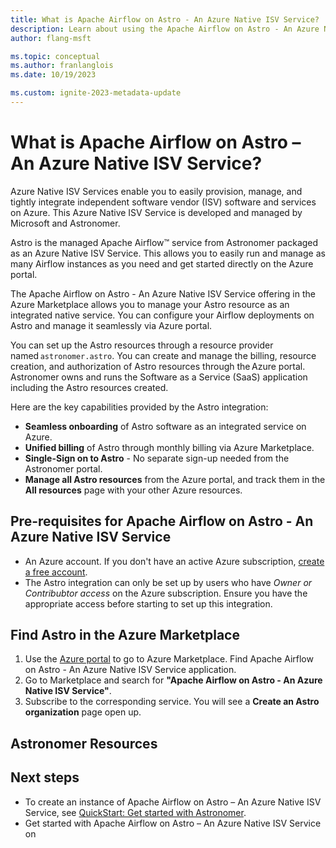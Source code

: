 ```yaml
---
title: What is Apache Airflow on Astro - An Azure Native ISV Service?
description: Learn about using the Apache Airflow on Astro - An Azure Native ISV Service in the Azure Marketplace.
author: flang-msft

ms.topic: conceptual
ms.author: franlanglois
ms.date: 10/19/2023

ms.custom: ignite-2023-metadata-update
---
```


# What is Apache Airflow on Astro – An Azure Native ISV Service?

Azure Native ISV Services enable you to easily provision, manage, and tightly integrate independent software vendor (ISV) software and services on Azure. This Azure Native ISV Service is developed and managed by Microsoft and Astronomer.

<!-- links won't work until marketplace is fixed -->
<!-- You can find Apache Airflow on Astro – An Azure Native ISV Service in the [Azure portal](https://portal.azure.com/#view/HubsExtension/BrowseResource/resourceType/astronomer.astronomerPLUS%2FastronomerDeployments) or get it on [Azure Marketplace](https://azuremarketplace.microsoft.com/marketplace/apps/f5-networks.f5-astronomer-for-azure?tab=Overview). -->

Astro is the managed Apache Airflow™ service from Astronomer packaged as an Azure Native ISV Service. This allows you to easily run and manage as many Airflow instances as you need and get started directly on the Azure portal.

The Apache Airflow on Astro - An Azure Native ISV Service offering in the Azure Marketplace allows you to manage your Astro resource as an integrated native service. You can configure your Airflow deployments on Astro and manage it seamlessly via Azure portal.

You can set up the Astro resources through a resource provider named `astronomer.astro`. You can create and manage the billing, resource creation, and authorization of Astro resources through the Azure portal. Astronomer owns and runs the Software as a Service (SaaS) application including the Astro resources created.

Here are the key capabilities provided by the Astro integration:

- **Seamless onboarding** of Astro software as an integrated service on Azure.
- **Unified billing** of Astro through monthly billing via Azure Marketplace.
- **Single-Sign on to Astro** - No separate sign-up needed from the Astronomer portal.
- **Manage all Astro resources** from the Azure portal, and track them in the **All resources** page with your other Azure resources.

## Pre-requisites for Apache Airflow on Astro - An Azure Native ISV Service

- An Azure account. If you don't have an active Azure subscription, [create a free account](https://azure.microsoft.com/free/).
- The Astro integration can only be set up by users who have _Owner or Contribubtor access_ on the Azure subscription. Ensure you have the appropriate access before starting to set up this integration.

## Find Astro in the Azure Marketplace

1. Use the [Azure portal](https://portal.azure.com) to go to Azure Marketplace. Find Apache Airflow on Astro - An Azure Native ISV Service application.
2. Go to Marketplace and search for **"Apache Airflow on Astro - An Azure Native ISV Service"**.
3. Subscribe to the corresponding service. You will see a **Create an Astro organization** page open up.

## Astronomer Resources

<!-- Will get content from the partner and populate -->

## Next steps

- To create an instance of Apache Airflow on Astro – An Azure Native ISV Service, see [QuickStart: Get started with Astronomer](astronomer-create.md).
- Get started with Apache Airflow on Astro – An Azure Native ISV Service on
<!-- 
    > [!div class="nextstepaction"]
    > [Azure portal](https://portal.azure.com/#view/HubsExtension/BrowseResource/resourceType/astronomer.astronomerPLUS%2FastronomerDeployments)

    > [!div class="nextstepaction"]
    > [Azure Marketplace](https://azuremarketplace.microsoft.com/marketplace/apps/f5-networks.f5-astronomer-for-azure?tab=Overview) -->
